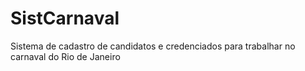 # SistCarnaval
Sistema de cadastro de candidatos e credenciados para trabalhar no carnaval do Rio de Janeiro
